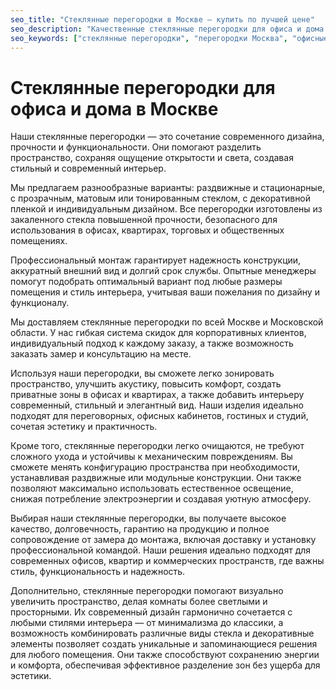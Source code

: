 ```yaml
---
seo_title: "Стеклянные перегородки в Москве – купить по лучшей цене"
seo_description: "Качественные стеклянные перегородки для офиса и дома в Москве. Современный дизайн, быстрая доставка и профессиональный монтаж. Узнайте больше!"
seo_keywords: ["стеклянные перегородки", "перегородки Москва", "офисные перегородки", "раздвижные перегородки", "стеклянные перегородки цена"]
---
```


# Стеклянные перегородки для офиса и дома в Москве

Наши стеклянные перегородки — это сочетание современного дизайна, прочности и функциональности. Они помогают разделить пространство, сохраняя ощущение открытости и света, создавая стильный и современный интерьер.  

Мы предлагаем разнообразные варианты: раздвижные и стационарные, с прозрачным, матовым или тонированным стеклом, с декоративной пленкой и индивидуальным дизайном. Все перегородки изготовлены из закаленного стекла повышенной прочности, безопасного для использования в офисах, квартирах, торговых и общественных помещениях.  

Профессиональный монтаж гарантирует надежность конструкции, аккуратный внешний вид и долгий срок службы. Опытные менеджеры помогут подобрать оптимальный вариант под любые размеры помещения и стиль интерьера, учитывая ваши пожелания по дизайну и функционалу.  

Мы доставляем стеклянные перегородки по всей Москве и Московской области. У нас гибкая система скидок для корпоративных клиентов, индивидуальный подход к каждому заказу, а также возможность заказать замер и консультацию на месте.  

Используя наши перегородки, вы сможете легко зонировать пространство, улучшить акустику, повысить комфорт, создать приватные зоны в офисах и квартирах, а также добавить интерьеру современный, стильный и элегантный вид. Наши изделия идеально подходят для переговорных, офисных кабинетов, гостиных и студий, сочетая эстетику и практичность.  

Кроме того, стеклянные перегородки легко очищаются, не требуют сложного ухода и устойчивы к механическим повреждениям. Вы сможете менять конфигурацию пространства при необходимости, устанавливая раздвижные или модульные конструкции. Они также позволяют максимально использовать естественное освещение, снижая потребление электроэнергии и создавая уютную атмосферу.  

Выбирая наши стеклянные перегородки, вы получаете высокое качество, долговечность, гарантию на продукцию и полное сопровождение от замера до монтажа, включая доставку и установку профессиональной командой. Наши решения идеально подходят для современных офисов, квартир и коммерческих пространств, где важны стиль, функциональность и надежность.  

Дополнительно, стеклянные перегородки помогают визуально увеличить пространство, делая комнаты более светлыми и просторными. Их современный дизайн гармонично сочетается с любыми стилями интерьера — от минимализма до классики, а возможность комбинировать различные виды стекла и декоративные элементы позволяет создать уникальные и запоминающиеся решения для любого помещения. Они также способствуют сохранению энергии и комфорта, обеспечивая эффективное разделение зон без ущерба для эстетики.
